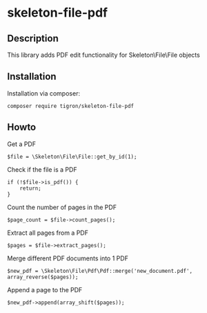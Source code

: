 # skeleton-file-pdf

## Description

This library adds PDF edit functionality for Skeleton\File\File objects

## Installation

Installation via composer:

    composer require tigron/skeleton-file-pdf

## Howto


Get a PDF 

	$file = \Skeleton\File\File::get_by_id(1);

Check if the file is a PDF

	if (!$file->is_pdf()) {
		return;
	}

Count the number of pages in the PDF

	$page_count = $file->count_pages();

Extract all pages from a PDF

	$pages = $file->extract_pages();

Merge different PDF documents into 1 PDF

	$new_pdf = \Skeleton\File\Pdf\Pdf::merge('new_document.pdf', array_reverse($pages));

Append a page to the PDF

	$new_pdf->append(array_shift($pages));
